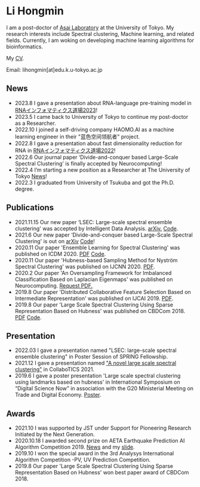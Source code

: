 # Li Hongmin

I am a post-doctor of [Asai Laboratory](https://sites.google.com/view/asailab/) at the University of Tokyo. 
My research interests include Spectral clustering, Machine learning, and related fields.
Currently, I am woking on developing machine learning algorithms for bioinformatics.

My [CV](assets/css/CV_LI_HONGMIN.pdf).

Email: lihongmin[at]edu.k.u-tokyo.ac.jp

## News
- 2023.8 I gave a presentation about RNA-language pre-training model in [RNAインフォマティクス道場2023](https://sites.google.com/view/rna-info/dojo/kobe2023)!
- 2023.5 I came back to University of Tokyo to continue my post-doctor as a Researcher.
- 2022.10 I joined a self-driving company HAOMO.AI as a machine learning engineer in their "蓝色空间领航者" project.
- 2022.8 I gave a presentation about fast dimensionality reduction for RNA in [RNAインフォマティクス道場2022](https://sites.google.com/edu.k.u-tokyo.ac.jp/rna-info2022)!
- 2022.6 Our journal paper ‘Divide-and-conquer based Large-Scale Spectral Clustering' is finally accepted	by Neurocomputing!
- 2022.4 I’m starting a new position as a Researcher at The University of Tokyo [News](http://asailab.cb.k.u-tokyo.ac.jp/2022/04/05/new-postdoc/)!
- 2022.3 I graduated from University of Tsukuba and got the Ph.D. degree.

## Publications 
- 2021.11.15 Our new paper ‘LSEC: Large-scale spectral ensemble clustering' was accepted by Intelligent Data Analysis. [arXiv.](https://arxiv.org/abs/2106.09852) [Code](https://github.com/Li-Hongmin/MyPaperWithCode/blob/main/Large-scale_spectral_ensemble_clustering). 
- 2021.6 Our new paper ‘Divide-and-conquer based Large-Scale Spectral Clustering' is out on [arXiv](http://dx.doi.org/10.13140/RG.2.2.15207.37281) [Code](https://github.com/Li-Hongmin/MyPaperWithCode/tree/main/Large-scale_spectral_ensemble_clustering)!
- 2020.11 Our paper 'Ensemble Learning for Spectral Clustering' was published on ICDM 2020. [PDF](https://www.researchgate.net/publication/351374294_Ensemble_Learning_for_Spectral_Clustering_in_ICDM_2020) [Code](https://github.com/Li-Hongmin/MyPaperWithCode/tree/main/Ensemble-Learning-for-Spectral-Clustering). 
- 2020.11 Our paper 'Hubness-based Sampling Method for Nyström Spectral Clustering' was published on IJCNN 2020. [PDF](https://www.researchgate.net/publication/347020282_Hubness-based_Sampling_Method_for_Nystrom_Spectral_Clustering?_sg%5B0%5D=AvjmAQ75PXlfrPnE9v__4EwO6znbkhabOPrf23tauJk62nR10GMMYyfC0f2gy-tZIe1DzzEIvejoGQTnwOFg89B5_kWkpsRxmLiW5CB7.Jgf4gchBTEPEHre2QxJHt8N_jbNG55V2xlO5jQ4IuEBmHqNHcqo82BrlUyMDTmi8rObc9_Jik_jFFspeIzRcZw).
- 2020.2 Our paper 'An Oversampling Framework for Imbalanced Classification Based on Laplacian Eigenmaps' was published on Neurocomputing. [Request PDF.](https://www.researchgate.net/publication/339479570_An_Oversampling_Framework_for_Imbalanced_Classification_Based_on_Laplacian_Eigenmaps)
- 2019.8 Our paper 'Distributed Collaborative Feature Selection Based on Intermediate Representation' was published on IJCAI 2019. [PDF](https://www.researchgate.net/publication/334844564_Distributed_Collaborative_Feature_Selection_Based_on_Intermediate_Representation?_sg%5B0%5D=AvjmAQ75PXlfrPnE9v__4EwO6znbkhabOPrf23tauJk62nR10GMMYyfC0f2gy-tZIe1DzzEIvejoGQTnwOFg89B5_kWkpsRxmLiW5CB7.Jgf4gchBTEPEHre2QxJHt8N_jbNG55V2xlO5jQ4IuEBmHqNHcqo82BrlUyMDTmi8rObc9_Jik_jFFspeIzRcZw).
- 2019.8 Our paper 'Large Scale Spectral Clustering Using Sparse Representation Based on Hubness' was published on CBDCom 2018. [PDF](https://www.researchgate.net/publication/329477629_Large_Scale_Spectral_Clustering_Using_Sparse_Representation_Based_on_Hubness) [Code](https://github.com/Li-Hongmin/MyPaperWithCode/blob/main/Large-scale-spectral-clustering-using-sparse-representation-based-on-hubness).

## Presentation

- 2022.03 I gave a presentation named "LSEC: large-scale spectral ensemble clustering" in Poster Session of SPRING Fellowship.
- 2021.12 I gave a presentation named ["A novel large scale spectral clustering"](https://www.researchgate.net/publication/357116587_A_novel_large_scale_spectral_clustering) in CollaboTICS 2021.
- 2019.6 I gave a poster presentation 'Large scale spectral clustering using landmarks based on hubness' in International Symposium on “Digital Science Now” in association with the G20 Ministerial Meeting on Trade and Digital Economy. [Poster](https://www.researchgate.net/publication/351578192_Large_scale_spectral_clustering_using_landmarks_based_on_hubness).

## Awards

- 2021.10 I was supported by JST under Support for Pioneering Research Initiated by the Next Generation.
- 2020.10.18 I awarded second prize on AETA Earthquake Prediction AI Algorithm Competition 2019. [News](https://web.pkusz.edu.cn/ims/aeta-ai-algorithm-competition/) and my [slide](https://www.researchgate.net/publication/351374384_AETAdezhenyuceAIsuanfadasai-cansaisuanfahemoxingjianjie).
- 2019.10 I won the special award in the 3rd Analysys International Algorithm Competition -PV, UV Prediction Competition.
- 2019.8 Our paper 'Large Scale Spectral Clustering Using Sparse Representation Based on Hubness' won best paper award of CBDCom 2018.

